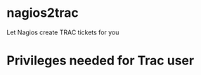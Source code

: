 nagios2trac
===========

Let Nagios create TRAC tickets for you


Privileges needed for Trac user
==============================